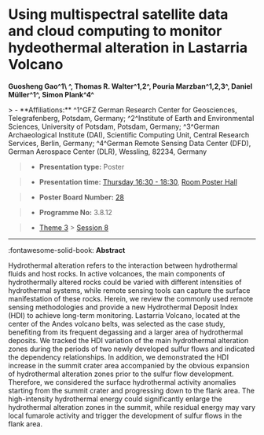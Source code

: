 # Using multispectral satellite data and cloud computing to monitor hydeothermal alteration in Lastarria Volcano

**Guosheng Gao^1\ \^, Thomas R. Walter^1,2^, Pouria Marzban^1,2,3^, Daniel Müller^1^, Simon Plank^4^**

<!-- more -->> - **Affiliations:** ^1^GFZ German Research Center for Geosciences, Telegrafenberg, Potsdam, Germany; ^2^Institute of Earth and Environmental Sciences, University of Potsdam, Potsdam, Germany; ^3^German Archaeological Institute (DAI), Scientific Computing Unit, Central Research Services, Berlin, Germany; ^4^German Remote Sensing Data Center (DFD), German Aerospace Center (DLR), Wessling, 82234, Germany

> - **Presentation type:** Poster

> - **Presentation time:** [Thursday 16:30 - 18:30](../sessions_comparison.md#__tabbed_3_6), [Room Poster Hall](../maps_venue.md#__tabbed_1_1)

> - **Poster Board Number:** [28](../map_poster_boards.md#thursday)

> - **Programme No:** 3.8.12

> - [Theme 3](../theme3.md) > [Session 8](../sessions/session-3-8.md)

--- 

:fontawesome-solid-book: **Abstract**

Hydrothermal alteration refers to the interaction between hydrothermal fluids and host rocks. In active volcanoes, the main components of hydrothermally altered rocks could be varied with different intensities of hydrothermal systems, while remote sensing tools can capture the surface manifestation of these rocks. Herein, we review the commonly used remote sensing methodologies and provide a new Hydrothermal Deposit Index (HDI) to achieve long-term monitoring. Lastarria Volcano, located at the center of the Andes volcano belts, was selected as the case study, benefiting from its frequent degassing and a larger area of hydrothermal deposits. We tracked the HDI variation of the main hydrothermal alteration zones during the periods of two newly developed sulfur flows and indicated the dependency relationships. In addition, we demonstrated the HDI increase in the summit crater area accompanied by the obvious expansion of hydrothermal alteration zones prior to the sulfur flow development. Therefore, we considered the surface hydrothermal activity anomalies starting from the summit crater and progressing down to the flank area. The high-intensity hydrothermal energy could significantly enlarge the hydrothermal alteration zones in the summit, while residual energy may vary local fumarole activity and trigger the development of sulfur flows in the flank area.   

